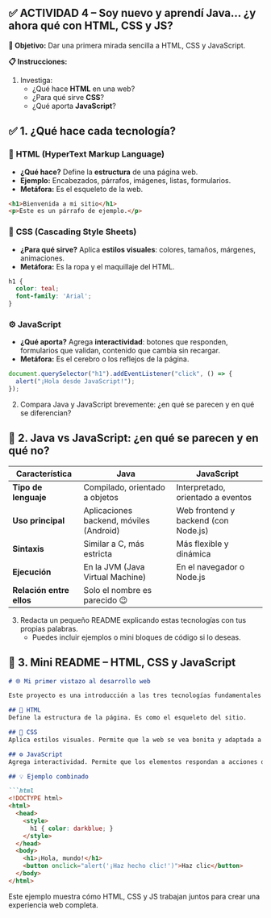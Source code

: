 ## ✅ ACTIVIDAD 4 – Soy nuevo y aprendí Java… ¿y ahora qué con HTML, CSS y JS?

**🎯 Objetivo:** Dar una primera mirada sencilla a HTML, CSS y JavaScript.


**📋 Instrucciones:**
1. Investiga:
   - ¿Qué hace **HTML** en una web?
   - ¿Para qué sirve **CSS**?
   - ¿Qué aporta **JavaScript**?

## ✅ **1. ¿Qué hace cada tecnología?**

### 🧱 **HTML (HyperText Markup Language)**
* **¿Qué hace?** Define la **estructura** de una página web.
* **Ejemplo:** Encabezados, párrafos, imágenes, listas, formularios.
* **Metáfora:** Es el esqueleto de la web.

```html
<h1>Bienvenida a mi sitio</h1>
<p>Este es un párrafo de ejemplo.</p>
```

### 🎨 **CSS (Cascading Style Sheets)**
* **¿Para qué sirve?** Aplica **estilos visuales**: colores, tamaños, márgenes, animaciones.
* **Metáfora:** Es la ropa y el maquillaje del HTML.

```css
h1 {
  color: teal;
  font-family: 'Arial';
}
```

### ⚙️ **JavaScript**
* **¿Qué aporta?** Agrega **interactividad**: botones que responden, formularios que validan, contenido que cambia sin recargar.
* **Metáfora:** Es el cerebro o los reflejos de la página.

```javascript
document.querySelector("h1").addEventListener("click", () => {
  alert("¡Hola desde JavaScript!");
});
```
2. Compara Java y JavaScript brevemente: ¿en qué se parecen y en qué se diferencian?

## 🔄 **2. Java vs JavaScript: ¿en qué se parecen y en qué no?**

| Característica | Java | JavaScript |
|----------------|------|------------|
| **Tipo de lenguaje** | Compilado, orientado a objetos | Interpretado, orientado a eventos |
| **Uso principal** | Aplicaciones backend, móviles (Android) | Web frontend y backend (con Node.js) |
| **Sintaxis** | Similar a C, más estricta | Más flexible y dinámica |
| **Ejecución** | En la JVM (Java Virtual Machine) | En el navegador o Node.js |
| **Relación entre ellos** | Solo el nombre es parecido 😉 |



3. Redacta un pequeño README explicando estas tecnologías con tus propias palabras.
   - Puedes incluir ejemplos o mini bloques de código si lo deseas.

## 📘 **3. Mini README – HTML, CSS y JavaScript**

```markdown
# 🌐 Mi primer vistazo al desarrollo web

Este proyecto es una introducción a las tres tecnologías fundamentales del desarrollo web:

## 🧱 HTML
Define la estructura de la página. Es como el esqueleto del sitio.

## 🎨 CSS
Aplica estilos visuales. Permite que la web se vea bonita y adaptada a distintos dispositivos.

## ⚙️ JavaScript
Agrega interactividad. Permite que los elementos respondan a acciones del usuario.

## 💡 Ejemplo combinado

```html
<!DOCTYPE html>
<html>
  <head>
    <style>
      h1 { color: darkblue; }
    </style>
  </head>
  <body>
    <h1>¡Hola, mundo!</h1>
    <button onclick="alert('¡Haz hecho clic!')">Haz clic</button>
  </body>
</html>
```

Este ejemplo muestra cómo HTML, CSS y JS trabajan juntos para crear una experiencia web completa.
```